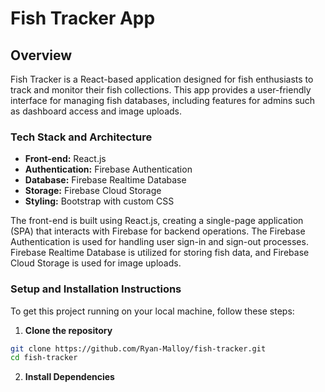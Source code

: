 # Fish Tracker App

## Overview

Fish Tracker is a React-based application designed for fish enthusiasts to track and monitor their fish collections. This app provides a user-friendly interface for managing fish databases, including features for admins such as dashboard access and image uploads.

### Tech Stack and Architecture

- **Front-end:** React.js
- **Authentication:** Firebase Authentication
- **Database:** Firebase Realtime Database
- **Storage:** Firebase Cloud Storage
- **Styling:** Bootstrap with custom CSS

The front-end is built using React.js, creating a single-page application (SPA) that interacts with Firebase for backend operations. The Firebase Authentication is used for handling user sign-in and sign-out processes. Firebase Realtime Database is utilized for storing fish data, and Firebase Cloud Storage is used for image uploads.

### Setup and Installation Instructions

To get this project running on your local machine, follow these steps:

1. **Clone the repository**

```bash
git clone https://github.com/Ryan-Malloy/fish-tracker.git
cd fish-tracker
```

2. **Install Dependencies**
